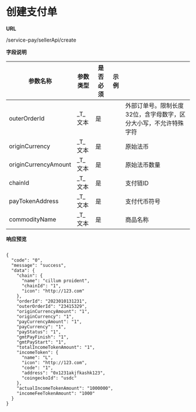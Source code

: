 # 创建支付单

**URL**

/service-pay/sellerApi/create

**字段说明**

| 参数名称                 | 参数类型    | 是否必须 | 示例 |                                   |
| -------------------- | ------- | ---- | -- | --------------------------------- |
| outerOrderId         | \_T\_文本 | 是    |    | 外部订单号。限制长度32位，含字母数字，区分大小写，不允许特殊字符 |
| originCurrency       | \_T\_文本 | 是    |    | 原始法币                              |
| originCurrencyAmount | \_T\_文本 | 是    |    | 原始法币数量                            |
| chainId              | \_T\_文本 | 是    |    | 支付链ID                             |
| payTokenAddress      | \_T\_文本 | 是    |    | 支付代币符号                            |
| commodityName        | \_T\_文本 | 是    |    | 商品名称                              |

**响应预览**

```

{
  "code": "0",
  "message": "success",
  "data": {
    "chain": {
      "name": "cillum proident",
      "chainId": "1",
      "icon": "http://123.com"
    },
    "orderId": "2023010131231",
    "outerOrderId": "23415329",
    "originCurrencyAmount": "1",
    "originCurrency": "1",
    "payCurrencyAmount": "1",
    "payCurrency": "1",
    "payStatus": "1",
    "gmtPayFinish": "1",
    "gmtPayStart": "1",
    "totalIncomeTokenAmount": "1",
    "incomeToken": {
      "name": "L",
      "icon": "http://123.com",
      "code": "1",
      "address": "0x1231akjfkashk123",
      "coingeckoId": "usdc"
    },
    "actualIncomeTokenAmount": "1000000",
    "incomeFeeTokenAmount": "1000"
  }
}
```
